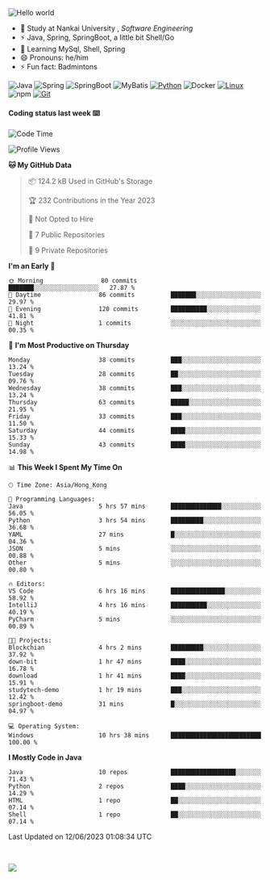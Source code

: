 

<img src="https://raw.githubusercontent.com/sagar-viradiya/sagar-viradiya/master/resources/banner.png" alt="Hello world">


<br/>


- 🍻  Study at Nankai University , _Software Engineering_
- ⚡  Java, Spring, SpringBoot, a little bit Shell/Go
- 🌱 Learning MySql, Shell, Spring
- 😄 Pronouns: he/him
- ⚡ Fun fact: Badmintons

![Java](https://img.shields.io/badge/-Java-007396?style=flat-square&logo=java&logoColor=ffffff)
![Spring](https://img.shields.io/badge/-Spring-green)
![SpringBoot](https://img.shields.io/badge/-SpringBoot-green)
![MyBatis](https://img.shields.io/badge/-MyBatis-yellowgreen)
[![Python](https://img.shields.io/badge/-Python-3776AB?style=flat-square&logo=python&logoColor=ffffff)](https://www.python.org/)
![Docker](https://img.shields.io/badge/Docker-2496ED?style=flat-square&logo=docker&logoColor=ffffff)
[![Linux](https://img.shields.io/badge/-Linux-333333?style=flat-square&logo=linux&logoColor=white)](https://www.linuxfoundation.org/)
![npm](https://img.shields.io/badge/-NPM-CB3837?style=flat-square&logo=npm&logoColor=white)
[![Git](https://img.shields.io/badge/-Git-f05032?style=flat-square&logo=git&logoColor=white)](https://git-scm.com/)

#### Coding status last week ⌨️

<!--START_SECTION:waka-->
![Code Time](http://img.shields.io/badge/Code%20Time-210%20hrs%2042%20mins-blue)

![Profile Views](http://img.shields.io/badge/Profile%20Views-0-blue)

**🐱 My GitHub Data** 

> 📦 124.2 kB Used in GitHub's Storage 
 > 
> 🏆 232 Contributions in the Year 2023
 > 
> 🚫 Not Opted to Hire
 > 
> 📜 7 Public Repositories 
 > 
> 🔑 9 Private Repositories 
 > 
**I'm an Early 🐤** 

```text
🌞 Morning                80 commits          ███████░░░░░░░░░░░░░░░░░░   27.87 % 
🌆 Daytime                86 commits          ███████░░░░░░░░░░░░░░░░░░   29.97 % 
🌃 Evening                120 commits         ██████████░░░░░░░░░░░░░░░   41.81 % 
🌙 Night                  1 commits           ░░░░░░░░░░░░░░░░░░░░░░░░░   00.35 % 
```
📅 **I'm Most Productive on Thursday** 

```text
Monday                   38 commits          ███░░░░░░░░░░░░░░░░░░░░░░   13.24 % 
Tuesday                  28 commits          ██░░░░░░░░░░░░░░░░░░░░░░░   09.76 % 
Wednesday                38 commits          ███░░░░░░░░░░░░░░░░░░░░░░   13.24 % 
Thursday                 63 commits          █████░░░░░░░░░░░░░░░░░░░░   21.95 % 
Friday                   33 commits          ███░░░░░░░░░░░░░░░░░░░░░░   11.50 % 
Saturday                 44 commits          ████░░░░░░░░░░░░░░░░░░░░░   15.33 % 
Sunday                   43 commits          ████░░░░░░░░░░░░░░░░░░░░░   14.98 % 
```


📊 **This Week I Spent My Time On** 

```text
🕑︎ Time Zone: Asia/Hong_Kong

💬 Programming Languages: 
Java                     5 hrs 57 mins       ██████████████░░░░░░░░░░░   56.05 % 
Python                   3 hrs 54 mins       █████████░░░░░░░░░░░░░░░░   36.68 % 
YAML                     27 mins             █░░░░░░░░░░░░░░░░░░░░░░░░   04.36 % 
JSON                     5 mins              ░░░░░░░░░░░░░░░░░░░░░░░░░   00.88 % 
Other                    5 mins              ░░░░░░░░░░░░░░░░░░░░░░░░░   00.80 % 

🔥 Editors: 
VS Code                  6 hrs 16 mins       ███████████████░░░░░░░░░░   58.92 % 
IntelliJ                 4 hrs 16 mins       ██████████░░░░░░░░░░░░░░░   40.19 % 
PyCharm                  5 mins              ░░░░░░░░░░░░░░░░░░░░░░░░░   00.89 % 

🐱‍💻 Projects: 
Blockchian               4 hrs 2 mins        █████████░░░░░░░░░░░░░░░░   37.92 % 
down-bit                 1 hr 47 mins        ████░░░░░░░░░░░░░░░░░░░░░   16.78 % 
download                 1 hr 41 mins        ████░░░░░░░░░░░░░░░░░░░░░   15.91 % 
studytech-demo           1 hr 19 mins        ███░░░░░░░░░░░░░░░░░░░░░░   12.42 % 
springboot-demo          31 mins             █░░░░░░░░░░░░░░░░░░░░░░░░   04.97 % 

💻 Operating System: 
Windows                  10 hrs 38 mins      █████████████████████████   100.00 % 
```

**I Mostly Code in Java** 

```text
Java                     10 repos            ██████████████████░░░░░░░   71.43 % 
Python                   2 repos             ████░░░░░░░░░░░░░░░░░░░░░   14.29 % 
HTML                     1 repo              ██░░░░░░░░░░░░░░░░░░░░░░░   07.14 % 
Shell                    1 repo              ██░░░░░░░░░░░░░░░░░░░░░░░   07.14 % 
```




 Last Updated on 12/06/2023 01:08:34 UTC
<!--END_SECTION:waka-->

<br/>

![](https://github-profile-trophy.vercel.app/?username=quincysky&column=7)







